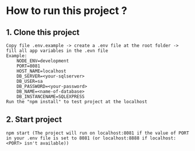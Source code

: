 # How to run this project ?
## 1. Clone this project
	Copy file .env.example -> create a .env file at the root folder -> fill all app variables in the .evn file
	Example:
    	NODE_ENV=development
    	PORT=8081
    	HOST_NAME=localhost
    	DB_SERVER=<your-sqlserver>
    	DB_USER=sa
    	DB_PASSWORD=<your-password>
    	DB_NAME=<name-of-database>
    	DB_INSTANCENAME=SQLEXPRESS
	Run the "npm install" to test project at the localhost
## 2. Start project
	npm start (The project will run on localhost:8081 if the value of PORT in your .env file is set to 8081 (or localhost:8888 if localhost:<PORT> isn't available))
